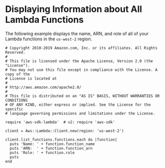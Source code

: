 # Displaying Information about All Lambda Functions<a name="lambda-ruby-example-show-functions"></a>

The following example displays the name, ARN, and role of all of your Lambda functions in the `us-west-2` region\.

```
# Copyright 2010-2019 Amazon.com, Inc. or its affiliates. All Rights Reserved.
#
# This file is licensed under the Apache License, Version 2.0 (the "License").
# You may not use this file except in compliance with the License. A copy of the
# License is located at
#
# http://aws.amazon.com/apache2.0/
#
# This file is distributed on an "AS IS" BASIS, WITHOUT WARRANTIES OR CONDITIONS
# OF ANY KIND, either express or implied. See the License for the specific
# language governing permissions and limitations under the License.

require 'aws-sdk-lambda'  # v2: require 'aws-sdk'

client = Aws::Lambda::Client.new(region: 'us-west-2')

client.list_functions.functions.each do |function|
  puts 'Name: ' + function.function_name
  puts 'ARN:  ' + function.function_arn
  puts 'Role: ' + function.role
  puts
end
```